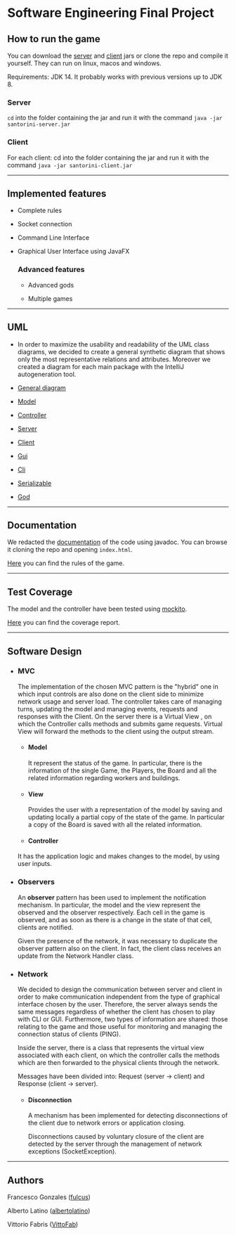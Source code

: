 # Software Engineering Final Project


## How to run the game ##

You can download the [server](https://github.com/fulcus/ing-sw-2020-gonzales-latino-fabris/raw/master/deliveries/final/jar/santorini-server.jar) and [client](https://github.com/fulcus/ing-sw-2020-gonzales-latino-fabris/raw/master/deliveries/final/jar/santorini-client.jar) jars or clone the repo and compile it yourself.
They can run on linux, macos and windows.

Requirements:
JDK 14. It probably works with previous versions up to JDK 8.

### Server

`cd` into the folder containing the jar and run it with the command `java -jar santorini-server.jar`


### Client

For each client: cd into the folder containing the jar and run it with the command `java -jar santorini-client.jar`

  

-------------------------------------------------- ----

## Implemented features ##

- Complete rules

- Socket connection

- Command Line Interface

- Graphical User Interface using JavaFX


  ### Advanced features

  - Advanced gods

  - Multiple games

 
-------------------------------------------------- ----

## UML ##

- In order to maximize the usability and readability of the UML class diagrams, we decided to create a general synthetic diagram that shows only the most representative  relations and attributes. Moreover we created a diagram for each main package with the IntelliJ autogeneration tool. 


- <a href="https://github.com/fulcus/ing-sw-2020-gonzales-latino-fabris/blob/master/deliveries/final/uml/general.pdf"> General diagram </a>

- <a href="https://github.com/fulcus/ing-sw-2020-gonzales-latino-fabris/blob/master/deliveries/final/uml/Package%20model.png"> Model </a>

- <a href="https://github.com/fulcus/ing-sw-2020-gonzales-latino-fabris/blob/master/deliveries/final/uml/Package%20serializable.png"> Controller </a>

- <a href="https://github.com/fulcus/ing-sw-2020-gonzales-latino-fabris/blob/master/deliveries/final/uml/Package%20server.png"> Server </a>

- <a href="https://github.com/fulcus/ing-sw-2020-gonzales-latino-fabris/blob/master/deliveries/final/uml/Package%20client.png"> Client </a>

- <a href="https://github.com/fulcus/ing-sw-2020-gonzales-latino-fabris/blob/master/deliveries/final/uml/Package%20gui.png"> Gui </a>

- <a href="https://github.com/fulcus/ing-sw-2020-gonzales-latino-fabris/blob/master/deliveries/final/uml/Package%20cli.png"> Cli </a>

- <a href="https://github.com/fulcus/ing-sw-2020-gonzales-latino-fabris/blob/master/deliveries/final/uml/Package%20serializable.png"> Serializable </a>

- <a href="https://github.com/fulcus/ing-sw-2020-gonzales-latino-fabris/blob/master/deliveries/final/uml/Package%20god.png"> God </a>
  

-------------------------------------------------- ----

## Documentation ##


We redacted the [documentation](https://github.com/fulcus/ing-sw-2020-gonzales-latino-fabris/tree/master/deliveries/final/javadoc) of the code using javadoc. You can browse it cloning the repo and opening `index.html`.

[Here](https://github.com/fulcus/ing-sw-2020-gonzales-latino-fabris/raw/master/deliveries/final/rules/santorini_rules.pdf) you can find the rules of the game.

-------------------------------------------------- ----

## Test Coverage ##


The model and the controller have been tested using [mockito](https://site.mockito.org/).

[Here](https://github.com/fulcus/ing-sw-2020-gonzales-latino-fabris/tree/master/deliveries/final/report) you can find the coverage report.

-------------------------------------------------- ----


## Software Design ##

- ### MVC

  The implementation of the chosen MVC pattern is the "hybrid" one in which  input controls are also done on the client side to minimize network usage and server load. The controller takes care of managing turns, updating the model and managing events, requests and responses with the Client. On the server there is a Virtual View , on which the Controller calls methods and submits game requests. Virtual View will forward the methods to the client using the output stream.


  - #### Model

    It represent the status of the game. In particular, there is the information of the single Game, the Players, the Board and all the related information regarding workers and buildings.

 
  - #### View

    Provides the user with a representation of the model by saving and updating locally a partial copy of the state of the game. In particular a copy of the Board is saved with all the related information.


  - #### Controller

  It has the application logic and makes changes to the model, by using user inputs.


- ### Observers

  An __observer__ pattern has been used to implement the notification mechanism. In particular, the model and the view represent the observed and the observer respectively. Each cell in the game is observed, and as soon as there is a change in the state of that cell, clients are notified.


  Given the presence of the network, it was necessary to duplicate the observer pattern also on the client. In fact, the client class receives an update from the Network Handler class.

- ### Network

  We decided to design the communication between server and client in order to make communication independent from the type of graphical interface chosen by the user. Therefore, the server always sends the same messages regardless of whether the client has chosen to play with CLI or GUI. Furthermore, two types of information are shared: those relating to the game and those useful for monitoring and managing the connection status of clients (PING).
  

  Inside the server, there is a class that represents the virtual view associated with each client, on which the controller calls the methods which are then forwarded to the physical clients through the network.

  Messages have been divided into: Request (server -> client) and Response (client -> server).


  - #### Disconnection  

    A mechanism has been implemented for detecting disconnections of the client due to network errors or application closing.

    Disconnections caused by voluntary closure of the client are detected by the server through the management of network exceptions (SocketException).


------------------------------------------------------

## Authors ##


Francesco Gonzales ([fulcus](https://github.com/fulcus))

Alberto Latino ([albertolatino](https://github.com/albertolatino))

Vittorio Fabris ([VittoFab](https://github.com/VittoFab))
